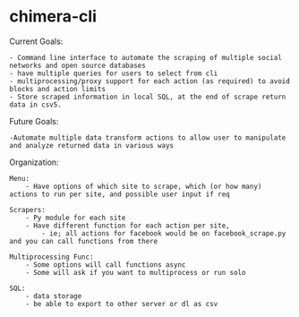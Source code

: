 # chimera-cli

Current Goals:

	- Command line interface to automate the scraping of multiple social networks and open source databases 
	- have multiple queries for users to select from cli
	- multiprocessing/proxy support for each action (as required) to avoid blocks and action limits
	- Store scraped information in local SQL, at the end of scrape return data in csv5.

Future Goals:

	-Automate multiple data transform actions to allow user to manipulate and analyze returned data in various ways



Organization:

	Menu:
		- Have options of which site to scrape, which (or how many) actions to run per site, and possible user input if req

	Scrapers:
		- Py module for each site
		- Have different function for each action per site,
			- ie; all actions for facebook would be on facebook_scrape.py and you can call functions from there

	Multiprocessing Func:
		- Some options will call functions async
		- Some will ask if you want to multiprocess or run solo

	SQL:
		- data storage
		- be able to export to other server or dl as csv